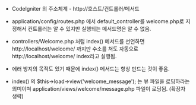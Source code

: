 * CodeIgniter 의 주소체계 - http://호스트/컨트롤러/메서드
* application/config/routes.php 에서 default_controller를 welcome.php로 지정해서 컨트롤러는 알 수 있지만 실행되는 메서드명은 알 수 없음.
* controllers/Welcome.php 처럼 index() 메서드를 선언하면 http://localhost/welcome/ 까지만 수소를 쳐도 자동으로 http://localhost/welcome/ index라고 실행됨.
* 에러 방지의 목적도 있기 때문에 index() 메서드는 항상 만드는 것이 좋음.
  
* index() 의 $this->load->view('welcome_message'); 는 뷰 파일을 로딩하라는 의미이며 application/views/welcome/message.php 파일이 로딩됨. (확장자 생략)